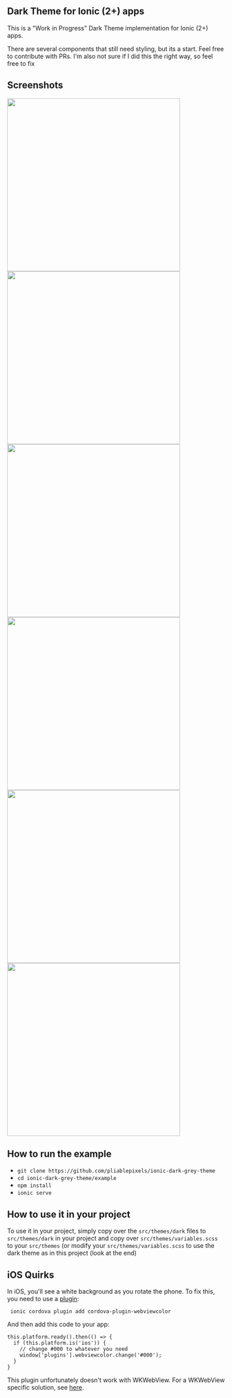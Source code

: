Dark Theme for Ionic (2+) apps
----------------------------

This is a "Work in Progress" Dark Theme implementation for Ionic (2+)  apps.

There are several components that still need styling, but its a start. Feel free to contribute with PRs. I'm also not sure if I did this the right way, so feel free to fix

Screenshots
------------
<img src= "https://github.com/pliablepixels/ionic-dark-grey-theme/blob/master/example/resources/screenshots/s1.PNG" height="400px"/><img src= "https://github.com/pliablepixels/ionic-dark-grey-theme/blob/master/example/resources/screenshots/s2.PNG" height="400px"/><img src= "https://github.com/pliablepixels/ionic-dark-grey-theme/blob/master/example/resources/screenshots/s3.PNG" height="400px"/><img src= "https://github.com/pliablepixels/ionic-dark-grey-theme/blob/master/example/resources/screenshots/s4.PNG" height="400px"/><img src= "https://github.com/pliablepixels/ionic-dark-grey-theme/blob/master/example/resources/screenshots/s5.PNG" height="400px"/><img src= "https://github.com/pliablepixels/ionic-dark-grey-theme/blob/master/example/resources/screenshots/s8.PNG" height="400px"/>


How to run the example
------------------------
* `git clone https://github.com/pliablepixels/ionic-dark-grey-theme`
* `cd ionic-dark-grey-theme/example`
* `npm install`
* `ionic serve`


How to use it in your project
-----------------------------
To use it in your project, simply copy over the `src/themes/dark` files to `src/themes/dark` in your project and copy over `src/themes/variables.scss` to your `src/themes` (or modify your `src/themes/variables.scss` to use the dark theme as in this project (look at the end)



iOS Quirks
-----------
In iOS, you'll see a white background as you rotate the phone. To fix this, you need to use a [plugin](https://github.com/EddyVerbruggen/cordova-plugin-webviewcolor):

```
 ionic cordova plugin add cordova-plugin-webviewcolor
 ```

 And then add this code to your app:

```
this.platform.ready().then(() => {
  if (this.platform.is('ios')) {
    // change #000 to whatever you need
    window['plugins'].webviewcolor.change('#000');
  }
}
```

This plugin unfortunately doesn't work with WKWebView. For a WKWebView specific solution, see [here](https://stackoverflow.com/a/44799013/1361529).
